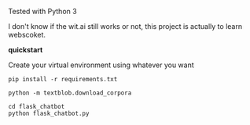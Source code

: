 Tested with Python 3

I don't know if the wit.ai still works or not,
this project is actually to learn webscoket.

**quickstart**

Create your virtual environment using whatever you want

```
pip install -r requirements.txt
```

```
python -m textblob.download_corpora
```

```
cd flask_chatbot
python flask_chatbot.py
```

